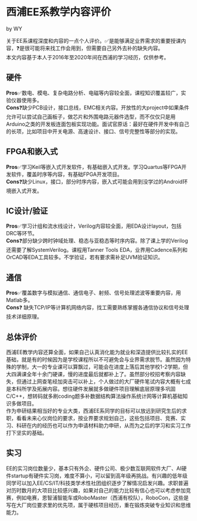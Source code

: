# 西浦EE系教学内容评价
by WY  

关于EE系课程深度和内容的一点个人评价。✅是能够满足业界需求的重要授课内容，❓是很可能将来找工作会用到，但需要自己另外去补的缺失内容。  
本文内容基于本人于2016年至2020年间在西浦的学习经历，仅供参考。

## 硬件
**Pros**✅数电、模电、复杂电路分析、电磁等内容较全面，课程知识覆盖较广，实验仪器使用多。  
**Cons**❓缺少PCB设计，接口总线，EMC相关内容。开放性的大project中如果条件允许可以尝试自己画板子，做芯片和外围电路元器件选型，而不仅仅只是用Arduino之类的开发板连面包板实现功能。面试官原话：最好在硬件开发中有自己的长项，比如项目中开关电源、高速设计、接口、信号完整性等部分的实现。

## FPGA和嵌入式
**Pros**✅学习Keil等嵌入式开发软件，有基础嵌入式开发。学习Quartus等FPGA开发软件，覆盖时序等内容，有基础FPGA开发项目。  
**Cons**❓缺少Linux，接口，部分时序内容，嵌入式可能会用到没学过的Android环境嵌入式开发。

## IC设计/验证
**Pros**✅学习计组和流水线设计，Verilog内容较全面，用EDA设计layout，包括DRC等环节。  
**Cons**❓部分缺少跨时钟域处理、稳态与亚稳态等时序内容。除了课上学的Verilog还需要了解SystemVerilog。课程用Tanner Tools EDA，业界用Cadence系列和OrCAD等EDA工具较多。不学验证，若有要求需补足UVM验证知识。

## 通信
**Pros**✅覆盖数字与模拟通信、通信电子、射频、信号处理滤波等重要内容，用Matlab多。  
**Cons**❓ 缺失TCP/IP等计算机网络内容，找工需要熟练掌握各通信协议和信号处理技术详细原理。

## 总体评价
西浦EE教学内容还算全面，如果自己认真消化能为就业和深造提供比较扎实的EE基础，就是有的时候因为是学校课程所以不可避免会与业界需求脱节。虽然因为特殊的学制，大一的专业课可以算飘过，可能会在进度上落后其他学校1-2学期，但大四满课全年十余门硬课，慢的进度最后就都补上了。虽然部分校招考察内容缺失，但通过上网查笔经加突击可以补上，个人做过的大厂硬件笔试内容大概有七成是本科所学及拓展内容。想往硬件发展就多做硬件项目理解底层原理多巩固C/C++，想转码就多刷coding题多补数据结构算法操作系统计网等计算机基础知识多做项目。  
作为申研结果相当好的专业大类，西浦EE系同学的目标可以放远到研究生后的求职，看看未来心仪岗位的要求，按业界要求规划自己，这些包括项目、竞赛、实习、科研在内的经历也可以作为申请材料助力申研，从而为之后的学习和实习工作打下坚实的基础。

## 实习
EE的实习岗位数量少，基本只有外企、硬件公司、极少数互联网软件大厂、AI硬件startup有硬件实习岗，难度不算小，可以留到高年级再挑战。有兴趣的低年级同学可以加入EE/CS/IT/科技类学术性社团组织逐步了解情况启发兴趣。求职普遍对历时数月的大项目比较感兴趣，如果对自己的能力比较有信心也可以考虑参加竞赛，例如电赛，恩智浦智能车或RoboMaster（西浦有校队），RoboCon，这些是写在大厂岗位要求里的优先项，属于硬核项目经历，重在锻炼突破专业知识和思维能力。
